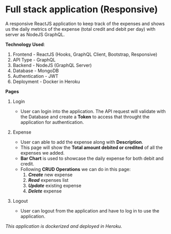 # Full stack application (Responsive)

A responsive ReactJS application to keep track of the expenses and shows us the daily metrics of the expense (total credit and debit per day) with server as NodeJS GraphQL.

**Technology Used**:
1. Frontend - ReactJS (Hooks, GraphQL Client, Bootstrap, Responsive)
2. API Type - GraphQL
3. Backend  - NodeJS (GraphQL Server)
4. Database - MongoDB
5. Authentication - JWT
6. Deployment - Docker in Heroku

**Pages**
1. Login
   - User can login into the application. The API request will validate with the Database and create a **Token** to access that throught the application for authentication.

2. Expense
   - User can able to add the expense along with **Description**. 
   - This page will show the **Total amount debited or credited** of all the expenses we added.
   - **Bar Chart** is used to showcase the daily expense for both debit and credit.
   - Following **CRUD Operations** we can do in this page:
        1. ***Create*** new expense
        2. ***Read*** expenses list
        3. ***Update*** existing expense
        4. ***Delete*** expense

3. Logout
   - User can logout from the application and have to log in to use the application.

*This application is dockerized and deployed in Heroku.*





